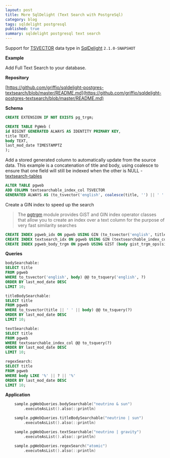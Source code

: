 ```yaml
---
layout: post
title: More SqlDelight (Text Search with PostgreSql)
category: blog
tags: sqldelight postgresql 
published: true
summary: sqldelight postgresql text search
---
```


Support for [TSVECTOR](https://www.postgresql.org/docs/current/datatype-textsearch.html) data type in [SqlDelight](https://sqldelight.github.io/sqldelight/2.0.2/) `2.1.0-SNAPSHOT`

**Example**

Add Full Text Search to your database.

**Repository**

[https://github.com/griffio/sqldelight-postgres-textsearch/blob/master/README.md](https://github.com/griffio/sqldelight-postgres-textsearch/blob/master/README.md)

**Schema**

```sql
CREATE EXTENSION IF NOT EXISTS pg_trgm;
```

```sql
CREATE TABLE PgWeb (
id BIGINT GENERATED ALWAYS AS IDENTITY PRIMARY KEY,
title TEXT,
body TEXT,
last_mod_date TIMESTAMPTZ
);
```

Add a stored generated column to automatically update from the source data. This example is a concatenation of title and body, using coalesce to ensure that one field will still be indexed when the other is NULL - [textsearch-tables](https://www.postgresql.org/docs/16/textsearch-tables.html#TEXTSEARCH-TABLES-INDEX)

```sql
ALTER TABLE pgweb
ADD COLUMN textsearchable_index_col TSVECTOR
GENERATED ALWAYS AS (to_tsvector('english', coalesce(title, '') || ' ' || coalesce(body, ''))) STORED;
```

Create a GIN index to speed up the search

>The [pgtrgm](https://www.postgresql.org/docs/current/pgtrgm.html) module provides GiST and GIN index operator classes that allow you to create an index over a text column for the purpose of very fast similarity searches

```sql
CREATE INDEX pgweb_idx ON pgweb USING GIN (to_tsvector('english', title || ' ' || body));
CREATE INDEX textsearch_idx ON pgweb USING GIN (textsearchable_index_col);
CREATE INDEX pgweb_body_trgm ON pgweb USING GIST (body gist_trgm_ops(siglen=16));
```

**Queries**

```sql
bodySearchable:
SELECT title
FROM pgweb
WHERE to_tsvector('english', body) @@ to_tsquery('english', ?)
ORDER BY last_mod_date DESC
LIMIT 10;

titleBodySearchable:
SELECT title
FROM pgweb
WHERE to_tsvector(title || ' ' || body) @@ to_tsquery(?)
ORDER BY last_mod_date DESC
LIMIT 10;

textSearchable:
SELECT title
FROM pgweb
WHERE textsearchable_index_col @@ to_tsquery(?)
ORDER BY last_mod_date DESC
LIMIT 10;

regexSearch:
SELECT title
FROM pgweb
WHERE body LIKE '%' || ? || '%'
ORDER BY last_mod_date DESC
LIMIT 10;
```

**Application**

```kotlin
    sample.pgWebQueries.bodySearchable("neutrino & sun")
        .executeAsList().also(::println)

    sample.pgWebQueries.titleBodySearchable("neutrino | sun")
        .executeAsList().also(::println)

    sample.pgWebQueries.textSearchable("neutrino | gravity")
        .executeAsList().also(::println)

    sample.pgWebQueries.regexSearch("atomic")
        .executeAsList().also(::println)
```
